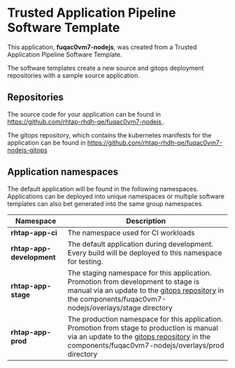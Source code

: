# Trusted Application Pipeline Software Template

This application, **fuqac0vm7-nodejs**, was created from a Trusted Application Pipeline Software Template.

The software templates create a new source and gitops deployment repositories with a sample source application. 

## Repositories

The source code for your application can be found in [https://github.com/rhtap-rhdh-qe/fuqac0vm7-nodejs ](https://github.com/rhtap-rhdh-qe/fuqac0vm7-nodejs ).
 
The gitops repository, which contains the kubernetes manifests for the application can be found in 
[https://github.com/rhtap-rhdh-qe/fuqac0vm7-nodejs-gitops ](https://github.com/rhtap-rhdh-qe/fuqac0vm7-nodejs-gitops ) 

## Application namespaces 

The default application will be found in the following namespaces. Applications can be deployed into unique namespaces or multiple software templates can also bet generated into the same group namespaces.  

|  Namespace   |  Description   |  
| -------- | -------- |
| **rhtap-app-ci** | The namespace used for CI workloads |
| **rhtap-app-development** | The default application during development. Every build will be deployed to this namespace for testing. |
| **rhtap-app-stage** | The staging namespace for this application. Promotion from development to stage is manual via an update to the [gitops repository](https://github.com/rhtap-rhdh-qe/fuqac0vm7-nodejs-gitops ) in the components/fuqac0vm7-nodejs/overlays/stage directory |
| **rhtap-app-prod** | The production namespace for this application. Promotion from stage to production is manual via an update to the [gitops repository](https://github.com/rhtap-rhdh-qe/fuqac0vm7-nodejs-gitops ) in the components/fuqac0vm7-nodejs/overlays/prod directory |